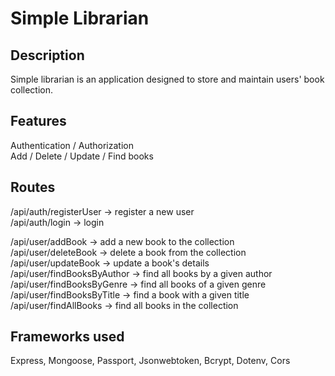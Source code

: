 # Simple Librarian
  
## Description  
Simple librarian is an application designed to store and maintain users' book collection. 
  
## Features  
Authentication / Authorization  
Add / Delete / Update / Find books
  
## Routes  
  
/api/auth/registerUser -> register a new user  
/api/auth/login -> login
  
/api/user/addBook -> add a new book to the collection  
/api/user/deleteBook -> delete a book from the collection  
/api/user/updateBook -> update a book's details  
/api/user/findBooksByAuthor -> find all books by a given author  
/api/user/findBooksByGenre -> find all books of a given genre  
/api/user/findBooksByTitle -> find a book with a given title  
/api/user/findAllBooks -> find all books in the collection  

## Frameworks used  
Express, Mongoose, Passport, Jsonwebtoken, Bcrypt, Dotenv, Cors
